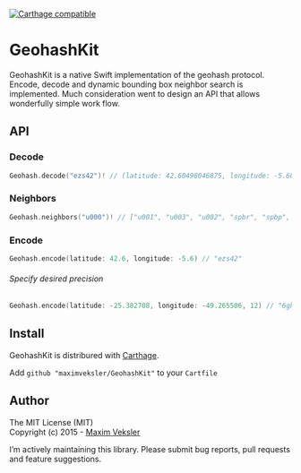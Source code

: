 [![Carthage compatible](https://img.shields.io/badge/Carthage-compatible-4BC51D.svg)](https://github.com/Carthage/Carthage)

# GeohashKit 

GeohashKit is a native Swift implementation of the geohash protocol. Encode, decode and dynamic bounding box neighbor search is implemented. Much consideration went to design an API that allows wonderfully simple work flow.

## API
### Decode
```swift
Geohash.decode("ezs42")! // (latitude: 42.60498046875, longitude: -5.60302734375)
```

### Neighbors
```swift
Geohash.neighbors("u000")! // ["u001", "u003", "u002", "spbr", "spbp", "ezzz", "gbpb", "gbpc"]
```

### Encode
```swift
Geohash.encode(latitude: 42.6, longitude: -5.6) // "ezs42"
```

###### Specify desired precision
```swift
Geohash.encode(latitude: -25.382708, longitude: -49.265506, 12) // "6gkzwgjzn820"
```

## Install
GeohashKit is distribured with [Carthage](https://github.com/Carthage/Carthage).

Add ```github "maximveksler/GeohashKit"``` to your ```Cartfile```

## Author
The MIT License (MIT)  
Copyright (c) 2015 - [Maxim Veksler](maxim@vekslers.org)

I’m actively maintaining this library. Please submit bug reports, pull requests and feature suggestions. 

